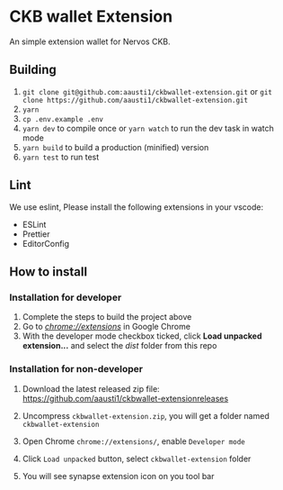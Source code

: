 # CKB wallet Extension

An simple extension wallet for Nervos CKB.
           
## Building

1. `git clone git@github.com:aausti1/ckbwallet-extension.git`
   or
   `git clone https://github.com/aausti1/ckbwallet-extension.git`
2. `yarn`
3. `cp .env.example .env`
4. `yarn dev` to compile once or `yarn watch` to run the dev task in watch mode
5. `yarn build` to build a production (minified) version
6. `yarn test` to run test

## Lint

We use eslint, Please install the following extensions in your vscode:

- ESLint
- Prettier
- EditorConfig

## How to install

### Installation for developer

1. Complete the steps to build the project above
2. Go to [_chrome://extensions_](chrome://extensions) in Google Chrome
3. With the developer mode checkbox ticked, click **Load unpacked extension...** and select the _dist_ folder from this repo

### Installation for non-developer

1. Download the latest released zip file: https://github.com/aausti1/ckbwallet-extensionreleases

2. Uncompress `ckbwallet-extension.zip`, you will get a folder named `ckbwallet-extension`

3. Open Chrome `chrome://extensions/`, enable `Developer mode`

4. Click `Load unpacked` button, select `ckbwallet-extension` folder

5. You will see synapse extension icon on you tool bar
